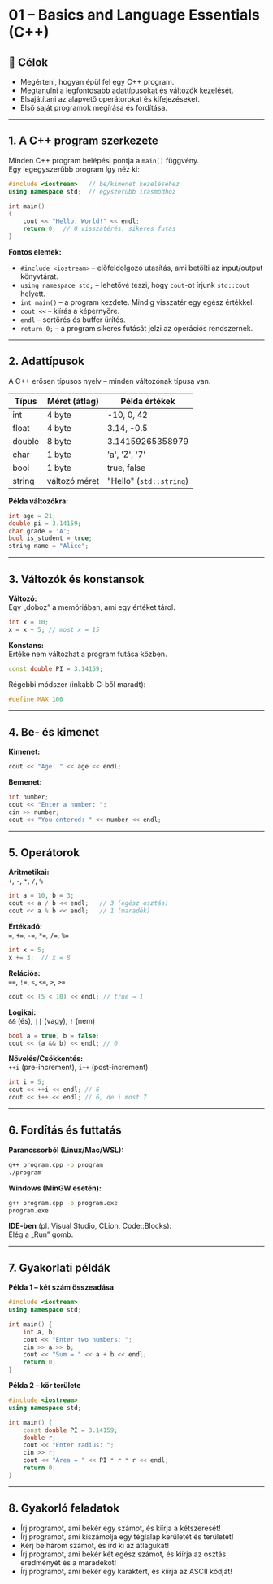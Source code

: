 # 01 – Basics and Language Essentials (C++)

## 🎯 Célok

- Megérteni, hogyan épül fel egy C++ program.
- Megtanulni a legfontosabb adattípusokat és változók kezelését.
- Elsajátítani az alapvető operátorokat és kifejezéseket.
- Első saját programok megírása és fordítása.

---

## 1. A C++ program szerkezete

Minden C++ program belépési pontja a `main()` függvény.  
Egy legegyszerűbb program így néz ki:

```cpp
#include <iostream>   // be/kimenet kezeléséhez
using namespace std;  // egyszerűbb írásmódhoz

int main() 
{
    cout << "Hello, World!" << endl;
    return 0;  // 0 visszatérés: sikeres futás
}
```

**Fontos elemek:**

- `#include <iostream>` – előfeldolgozó utasítás, ami betölti az input/output könyvtárat.
- `using namespace std;` – lehetővé teszi, hogy `cout`-ot írjunk `std::cout` helyett.
- `int main()` – a program kezdete. Mindig visszatér egy egész értékkel.
- `cout <<` – kiírás a képernyőre.
- `endl` – sortörés és buffer ürítés.
- `return 0;` – a program sikeres futását jelzi az operációs rendszernek.

---

## 2. Adattípusok

A C++ erősen típusos nyelv – minden változónak típusa van.

| Típus   | Méret (átlag) | Példa értékek           |
|---------|---------------|-------------------------|
| int     | 4 byte        | -10, 0, 42              |
| float   | 4 byte        | 3.14, -0.5              |
| double  | 8 byte        | 3.14159265358979        |
| char    | 1 byte        | 'a', 'Z', '7'           |
| bool    | 1 byte        | true, false             |
| string  | változó méret | "Hello" (`std::string`) |

**Példa változókra:**

```cpp
int age = 21;
double pi = 3.14159;
char grade = 'A';
bool is_student = true;
string name = "Alice";
```

---

## 3. Változók és konstansok

**Változó:**  
Egy „doboz” a memóriában, ami egy értéket tárol.

```cpp
int x = 10;
x = x + 5; // most x = 15
```

**Konstans:**  
Értéke nem változhat a program futása közben.

```cpp
const double PI = 3.14159;
```

Régebbi módszer (inkább C-ből maradt):

```cpp
#define MAX 100
```

---

## 4. Be- és kimenet

**Kimenet:**

```cpp
cout << "Age: " << age << endl;
```

**Bemenet:**

```cpp
int number;
cout << "Enter a number: ";
cin >> number;
cout << "You entered: " << number << endl;
```

---

## 5. Operátorok

**Aritmetikai:**  
`+`, `-`, `*`, `/`, `%`

```cpp
int a = 10, b = 3;
cout << a / b << endl;   // 3 (egész osztás)
cout << a % b << endl;   // 1 (maradék)
```

**Értékadó:**  
`=`, `+=`, `-=`, `*=`, `/=`, `%=`  

```cpp
int x = 5;
x += 3;  // x = 8
```

**Relációs:**  
`==`, `!=`, `<`, `<=`, `>`, `>=`

```cpp
cout << (5 < 10) << endl; // true → 1
```

**Logikai:**  
`&&` (és), `||` (vagy), `!` (nem)

```cpp
bool a = true, b = false;
cout << (a && b) << endl; // 0
```

**Növelés/Csökkentés:**  
`++i` (pre-increment), `i++` (post-increment)

```cpp
int i = 5;
cout << ++i << endl; // 6
cout << i++ << endl; // 6, de i most 7
```

---

## 6. Fordítás és futtatás

**Parancssorból (Linux/Mac/WSL):**

```sh
g++ program.cpp -o program
./program
```

**Windows (MinGW esetén):**

```sh
g++ program.cpp -o program.exe
program.exe
```

**IDE-ben** (pl. Visual Studio, CLion, Code::Blocks):  
Elég a „Run” gomb.

---

## 7. Gyakorlati példák

**Példa 1 – két szám összeadása**

```cpp
#include <iostream>
using namespace std;

int main() {
    int a, b;
    cout << "Enter two numbers: ";
    cin >> a >> b;
    cout << "Sum = " << a + b << endl;
    return 0;
}
```

**Példa 2 – kör területe**

```cpp
#include <iostream>
using namespace std;

int main() {
    const double PI = 3.14159;
    double r;
    cout << "Enter radius: ";
    cin >> r;
    cout << "Area = " << PI * r * r << endl;
    return 0;
}
```

---

## 8. Gyakorló feladatok

- Írj programot, ami bekér egy számot, és kiírja a kétszeresét!
- Írj programot, ami kiszámolja egy téglalap kerületét és területét!
- Kérj be három számot, és írd ki az átlagukat!
- Írj programot, ami bekér két egész számot, és kiírja az osztás eredményét és a maradékot!
- Írj programot, ami bekér egy karaktert, és kiírja az ASCII kódját!
